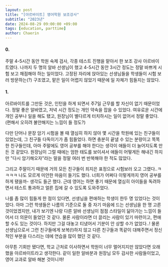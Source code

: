 ```yaml
---
layout: post
title: "[아르바이트] 영어학원 보조강사"
subtitle: "2023년"
date: 2024-08-29 09:00:00 +09:00
tags: [education, parttime]
author: Chaerin
---
```


#### 0.
주말 4-5시간 동안 학원 숙제 검사, 각종 테스트 진행을 맡아서 한 보조 강사 아르바이트였다. 나까지 두 명의 알바 선생님이 했고 4-5시간 동안 3시간 정도는 정말 바쁘게 시험 보고 채점해야 하는 일이었다. 고정된 자리에 앉아있는 선생님들을 학생들이 시험 보러 방문하는(?) 구조였고, 맡은 일이 어렵지 않았기 때문에 일 자체가 힘들지는 않았다.

#### 1.
아르바이트를 그만둔 것은, 인턴을 하게 되면서 주7일 근무를 할 자신이 없기 때문이었다. 정말 좋은 알바였고, 저녁 시간 정도는 개인 약속을 잡을 수 있었다. 여유로운 시간에 개인 공부나 일을 해도 됐고, 원장님이 별다르게 터치하시는 일이 없어서 정말 좋았다. (편해서 오히려 불안해지는 느낌이 들 정도?)

다만 단어나 문장 암기 시험을 볼 때 열심히 하지 않아 몇 시간을 학원에 있는 친구들이 있었는데, 그 친구들 다독이기가 좀 힘들었다. 하면 충분히 끝낼 수 있는 분량이고 똑똑한 친구들인데, 아마 주말에도 영어 공부를 해야 한다는 생각이 애들이 더 늘어지도록 만든 것 같았다. 원장님이 그럴 때에는 엄한 태도를 보이셔서 애들이 어떻게든 해내긴 하지만 "다시 암기해오자"라는 말을 정말 여러 번 반복해야 한 적도 많았다.

그리고 주말이기 때문에 거의 모든 친구들이 죄지은 표정으로 시험보러 오고 그랬다..ㅋㅋㅋㅋ 나도 모르게 미안한 마음이 들기도 했다. 너희가 어쩌다 이렇게까지 영어 공부를 하게 됐을까- 생각도 들곤 했다. 근데 영어는 하면 좋기 때문에 열심히 아이들을 독려하면서 테스트 통과하고 얼른 집에 갈 수 있도록 도와주었다.

나를 좀 많이 힘들게 한 점이 있다면, 선생님을 편애하는 학생이 한두 명 있었다는 것이었다. 아마 그런 학생들은 나름의 기준으로 둘 중 자기 마음에 드는 선생님을 한 명 고른 것이었겠지만, 내가 보기엔 나랑 다른 알바 선생님이 점점 스타일이 닮아가는 느낌이 들어서 더 의문이 들었던 것 같다. 물론 사람이라면 더 끌리는 사람이 있기 마련이고, 편애할 수도 있는 것이다. 하지만 그걸 대놓고 티냈어서 기분이 안 상할 수가 없었다..! 물론 선생님으로서 그런 친구들에게 보복(!)하지 않고 다른 친구들과 똑같이 대해주면서 정신적인 부분을 다스리는 데에 연습을 많이 했던 것 같다.

아무튼 기회만 됐다면, 학교 근처로 이사하면서 학원이 너무 멀어지지만 않았다면 오래 했을 아르바이트라고 생각한다. 같이 일한 알바분과 원장님 모두 감사한 사람들이었고, 영어 교과로 알바 해본 것이니까!
